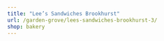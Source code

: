 ```yaml
---
title: "Lee’s Sandwiches Brookhurst"
url: /garden-grove/lees-sandwiches-brookhurst-3/
shop: bakery
---
```


